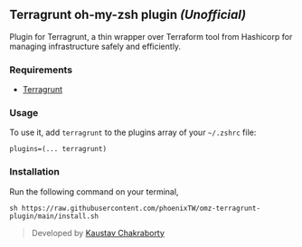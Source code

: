 ## Terragrunt oh-my-zsh plugin _(Unofficial)_

Plugin for Terragrunt, a thin wrapper over Terraform tool from Hashicorp for managing infrastructure safely and efficiently.

### Requirements

 * [Terragrunt](https://github.com/gruntwork-io/terragrunt)

### Usage

To use it, add `terragrunt` to the plugins array of your `~/.zshrc` file:

```shell
plugins=(... terragrunt)
```

### Installation

Run the following command on your terminal,
```shell
sh https://raw.githubusercontent.com/phoenixTW/omz-terragrunt-plugin/main/install.sh
```

> Developed by [Kaustav Chakraborty](https://github.com/phoenixTW)